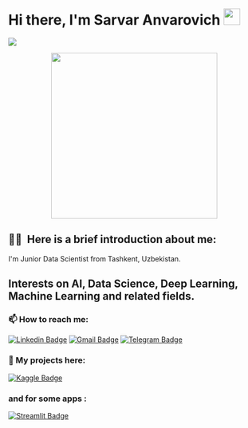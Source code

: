 # Hi there, I'm Sarvar Anvarovich <img src="https://media.giphy.com/media/hvRJCLFzcasrR4ia7z/giphy.gif" width="33">

![](https://komarev.com/ghpvc/?username=usarvar)

<div id="header" align="center">
  <img src="https://media.giphy.com/media/unSNH4zXh1m7q9TbOR/giphy.gif" width="333"/>
</div>

<!--
**uSarvar/uSarvar** is a ✨ _special_ ✨ repository because its `README.md` (this file) appears on your GitHub profile.
- 🔭 I’m currently working on ...
- 🌱 I’m currently learning ...
- 👯 I’m looking to collaborate on ...
- 🤔 I’m looking for help with ...
- 💬 Ask me about ...
-  ...
- 😄 Pronouns: ...
- ⚡ Fun fact: ...
-->

## :man_technologist: &nbsp;Here is a brief introduction about me:
I'm Junior Data Scientist from Tashkent, Uzbekistan.

## Interests on AI, Data Science, Deep Learning, Machine Learning and related fields.

<!-- <p>
<img src="https://github.com/devicons/devicon/blob/master/icons/python/python-original-wordmark.svg" title="Python" alt="Python" width="40" height="40"/>&nbsp;
</p> -->

### 📫 How to reach me:
<!-- 
-->
[![Linkedin Badge](https://img.shields.io/badge/-LinkedIn-blue?style=flat&logo=Linkedin&logoColor=white)](https://www.linkedin.com/in/sarvardev)
[![Gmail Badge](https://img.shields.io/badge/-Gmail-c14438?style=flat&logo=Gmail&logoColor=white)](mailto:sarvaranvarovich95@gmail.com)
[![Telegram Badge](https://img.shields.io/badge/-Telegram-dodgerblue?style=flat&logo=Telegram&logoColor=white)](https://t.me/Sarvardev)

### 🔭 My projects here:
[![Kaggle Badge](https://img.shields.io/badge/-Kaggle-dodgerblue?style=flat&logo=Kaggle&logoColor=white)](https://www.kaggle.com/sarvarurazbayev)

### and for some apps  :
[![Streamlit Badge](https://img.shields.io/badge/-Streamlit-red?style=flat&logo=Streamlit&logoColor=white)](https://share.streamlit.io) 
